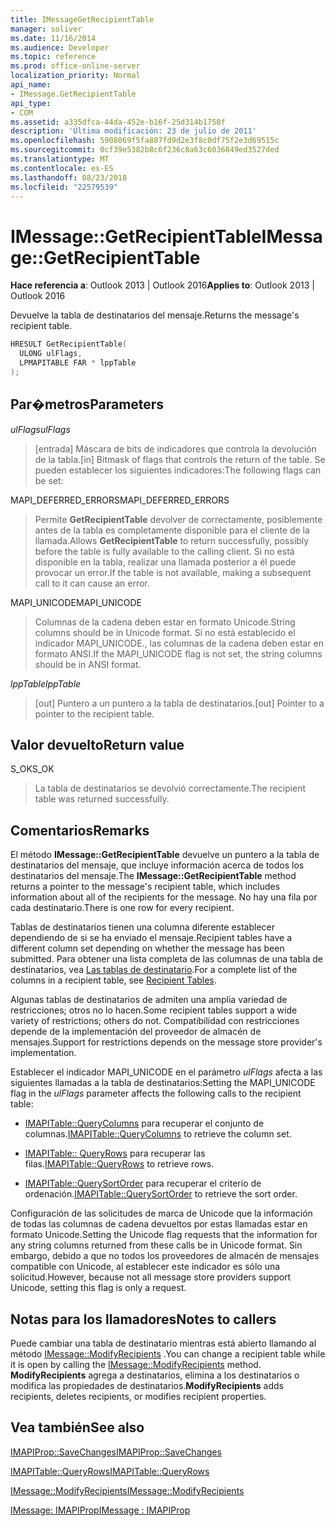 ```yaml
---
title: IMessageGetRecipientTable
manager: soliver
ms.date: 11/16/2014
ms.audience: Developer
ms.topic: reference
ms.prod: office-online-server
localization_priority: Normal
api_name:
- IMessage.GetRecipientTable
api_type:
- COM
ms.assetid: a335dfca-44da-452e-b16f-25d314b1758f
description: 'Última modificación: 23 de julio de 2011'
ms.openlocfilehash: 5908069f5fa887fd9d2e3f8c0df75f2e3d69515c
ms.sourcegitcommit: 0cf39e5382b8c6f236c8a63c6036849ed3527ded
ms.translationtype: MT
ms.contentlocale: es-ES
ms.lasthandoff: 08/23/2018
ms.locfileid: "22579539"
---
```

# <a name="imessagegetrecipienttable"></a><span data-ttu-id="39752-103">IMessage::GetRecipientTable</span><span class="sxs-lookup"><span data-stu-id="39752-103">IMessage::GetRecipientTable</span></span>

  
  
<span data-ttu-id="39752-104">**Hace referencia a**: Outlook 2013 | Outlook 2016</span><span class="sxs-lookup"><span data-stu-id="39752-104">**Applies to**: Outlook 2013 | Outlook 2016</span></span> 
  
<span data-ttu-id="39752-105">Devuelve la tabla de destinatarios del mensaje.</span><span class="sxs-lookup"><span data-stu-id="39752-105">Returns the message's recipient table.</span></span>
  
```cpp
HRESULT GetRecipientTable(
  ULONG ulFlags,
  LPMAPITABLE FAR * lppTable
);
```

## <a name="parameters"></a><span data-ttu-id="39752-106">Par�metros</span><span class="sxs-lookup"><span data-stu-id="39752-106">Parameters</span></span>

 <span data-ttu-id="39752-107">_ulFlags_</span><span class="sxs-lookup"><span data-stu-id="39752-107">_ulFlags_</span></span>
  
> <span data-ttu-id="39752-108">[entrada] Máscara de bits de indicadores que controla la devolución de la tabla.</span><span class="sxs-lookup"><span data-stu-id="39752-108">[in] Bitmask of flags that controls the return of the table.</span></span> <span data-ttu-id="39752-109">Se pueden establecer los siguientes indicadores:</span><span class="sxs-lookup"><span data-stu-id="39752-109">The following flags can be set:</span></span>
    
<span data-ttu-id="39752-110">MAPI_DEFERRED_ERRORS</span><span class="sxs-lookup"><span data-stu-id="39752-110">MAPI_DEFERRED_ERRORS</span></span> 
  
> <span data-ttu-id="39752-111">Permite **GetRecipientTable** devolver de correctamente, posiblemente antes de la tabla es completamente disponible para el cliente de la llamada.</span><span class="sxs-lookup"><span data-stu-id="39752-111">Allows **GetRecipientTable** to return successfully, possibly before the table is fully available to the calling client.</span></span> <span data-ttu-id="39752-112">Si no está disponible en la tabla, realizar una llamada posterior a él puede provocar un error.</span><span class="sxs-lookup"><span data-stu-id="39752-112">If the table is not available, making a subsequent call to it can cause an error.</span></span> 
    
<span data-ttu-id="39752-113">MAPI_UNICODE</span><span class="sxs-lookup"><span data-stu-id="39752-113">MAPI_UNICODE</span></span> 
  
> <span data-ttu-id="39752-114">Columnas de la cadena deben estar en formato Unicode.</span><span class="sxs-lookup"><span data-stu-id="39752-114">String columns should be in Unicode format.</span></span> <span data-ttu-id="39752-115">Si no está establecido el indicador MAPI_UNICODE., las columnas de la cadena deben estar en formato ANSI.</span><span class="sxs-lookup"><span data-stu-id="39752-115">If the MAPI_UNICODE flag is not set, the string columns should be in ANSI format.</span></span>
    
 <span data-ttu-id="39752-116">_lppTable_</span><span class="sxs-lookup"><span data-stu-id="39752-116">_lppTable_</span></span>
  
> <span data-ttu-id="39752-117">[out] Puntero a un puntero a la tabla de destinatarios.</span><span class="sxs-lookup"><span data-stu-id="39752-117">[out] Pointer to a pointer to the recipient table.</span></span>
    
## <a name="return-value"></a><span data-ttu-id="39752-118">Valor devuelto</span><span class="sxs-lookup"><span data-stu-id="39752-118">Return value</span></span>

<span data-ttu-id="39752-119">S_OK</span><span class="sxs-lookup"><span data-stu-id="39752-119">S_OK</span></span> 
  
> <span data-ttu-id="39752-120">La tabla de destinatarios se devolvió correctamente.</span><span class="sxs-lookup"><span data-stu-id="39752-120">The recipient table was returned successfully.</span></span>
    
## <a name="remarks"></a><span data-ttu-id="39752-121">Comentarios</span><span class="sxs-lookup"><span data-stu-id="39752-121">Remarks</span></span>

<span data-ttu-id="39752-122">El método **IMessage::GetRecipientTable** devuelve un puntero a la tabla de destinatarios del mensaje, que incluye información acerca de todos los destinatarios del mensaje.</span><span class="sxs-lookup"><span data-stu-id="39752-122">The **IMessage::GetRecipientTable** method returns a pointer to the message's recipient table, which includes information about all of the recipients for the message.</span></span> <span data-ttu-id="39752-123">No hay una fila por cada destinatario.</span><span class="sxs-lookup"><span data-stu-id="39752-123">There is one row for every recipient.</span></span> 
  
<span data-ttu-id="39752-124">Tablas de destinatarios tienen una columna diferente establecer dependiendo de si se ha enviado el mensaje.</span><span class="sxs-lookup"><span data-stu-id="39752-124">Recipient tables have a different column set depending on whether the message has been submitted.</span></span> <span data-ttu-id="39752-125">Para obtener una lista completa de las columnas de una tabla de destinatarios, vea [Las tablas de destinatario](recipient-tables.md).</span><span class="sxs-lookup"><span data-stu-id="39752-125">For a complete list of the columns in a recipient table, see [Recipient Tables](recipient-tables.md).</span></span>
  
<span data-ttu-id="39752-126">Algunas tablas de destinatarios de admiten una amplia variedad de restricciones; otros no lo hacen.</span><span class="sxs-lookup"><span data-stu-id="39752-126">Some recipient tables support a wide variety of restrictions; others do not.</span></span> <span data-ttu-id="39752-127">Compatibilidad con restricciones depende de la implementación del proveedor de almacén de mensajes.</span><span class="sxs-lookup"><span data-stu-id="39752-127">Support for restrictions depends on the message store provider's implementation.</span></span> 
  
<span data-ttu-id="39752-128">Establecer el indicador MAPI_UNICODE en el parámetro _ulFlags_ afecta a las siguientes llamadas a la tabla de destinatarios:</span><span class="sxs-lookup"><span data-stu-id="39752-128">Setting the MAPI_UNICODE flag in the  _ulFlags_ parameter affects the following calls to the recipient table:</span></span> 
  
- <span data-ttu-id="39752-129">[IMAPITable::QueryColumns](imapitable-querycolumns.md) para recuperar el conjunto de columnas.</span><span class="sxs-lookup"><span data-stu-id="39752-129">[IMAPITable::QueryColumns](imapitable-querycolumns.md) to retrieve the column set.</span></span> 
    
- <span data-ttu-id="39752-130">[IMAPITable:: QueryRows](imapitable-queryrows.md) para recuperar las filas.</span><span class="sxs-lookup"><span data-stu-id="39752-130">[IMAPITable::QueryRows](imapitable-queryrows.md) to retrieve rows.</span></span> 
    
- <span data-ttu-id="39752-131">[IMAPITable::QuerySortOrder](imapitable-querysortorder.md) para recuperar el criterio de ordenación.</span><span class="sxs-lookup"><span data-stu-id="39752-131">[IMAPITable::QuerySortOrder](imapitable-querysortorder.md) to retrieve the sort order.</span></span> 
    
<span data-ttu-id="39752-132">Configuración de las solicitudes de marca de Unicode que la información de todas las columnas de cadena devueltos por estas llamadas estar en formato Unicode.</span><span class="sxs-lookup"><span data-stu-id="39752-132">Setting the Unicode flag requests that the information for any string columns returned from these calls be in Unicode format.</span></span> <span data-ttu-id="39752-133">Sin embargo, debido a que no todos los proveedores de almacén de mensajes compatible con Unicode, al establecer este indicador es sólo una solicitud.</span><span class="sxs-lookup"><span data-stu-id="39752-133">However, because not all message store providers support Unicode, setting this flag is only a request.</span></span>
  
## <a name="notes-to-callers"></a><span data-ttu-id="39752-134">Notas para los llamadores</span><span class="sxs-lookup"><span data-stu-id="39752-134">Notes to callers</span></span>

<span data-ttu-id="39752-135">Puede cambiar una tabla de destinatario mientras está abierto llamando al método [IMessage::ModifyRecipients](imessage-modifyrecipients.md) .</span><span class="sxs-lookup"><span data-stu-id="39752-135">You can change a recipient table while it is open by calling the [IMessage::ModifyRecipients](imessage-modifyrecipients.md) method.</span></span> <span data-ttu-id="39752-136">**ModifyRecipients** agrega a destinatarios, elimina a los destinatarios o modifica las propiedades de destinatarios.</span><span class="sxs-lookup"><span data-stu-id="39752-136">**ModifyRecipients** adds recipients, deletes recipients, or modifies recipient properties.</span></span> 
  
## <a name="see-also"></a><span data-ttu-id="39752-137">Vea también</span><span class="sxs-lookup"><span data-stu-id="39752-137">See also</span></span>



[<span data-ttu-id="39752-138">IMAPIProp::SaveChanges</span><span class="sxs-lookup"><span data-stu-id="39752-138">IMAPIProp::SaveChanges</span></span>](imapiprop-savechanges.md)
  
[<span data-ttu-id="39752-139">IMAPITable::QueryRows</span><span class="sxs-lookup"><span data-stu-id="39752-139">IMAPITable::QueryRows</span></span>](imapitable-queryrows.md)
  
[<span data-ttu-id="39752-140">IMessage::ModifyRecipients</span><span class="sxs-lookup"><span data-stu-id="39752-140">IMessage::ModifyRecipients</span></span>](imessage-modifyrecipients.md)
  
[<span data-ttu-id="39752-141">IMessage: IMAPIProp</span><span class="sxs-lookup"><span data-stu-id="39752-141">IMessage : IMAPIProp</span></span>](imessageimapiprop.md)

